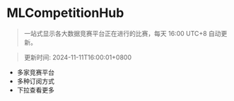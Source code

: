 # MLCompetitionHub

> 一站式显示各大数据竞赛平台正在进行的比赛，每天 16:00 UTC+8 自动更新。
  
> 更新时间: 2024-11-11T16:00:01+0800 

* 多家竞赛平台
* 多种订阅方式
* 下拉查看更多